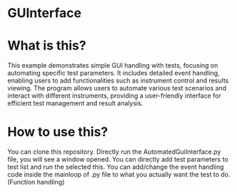 # GUInterface


# What is this?
This example demonstrates simple GUI handling with tests, focusing on automating specific test parameters. 
It includes detailed event handling, enabling users to add functionalities such as instrument control and results viewing. 
The program allows users to automate various test scenarios and interact with different instruments, providing a user-friendly interface for efficient test management and result analysis.


# How to use this?
You can clone this repository. 
Directly run the AutomatedGuiInterface.py file, you will see a window opened. 
You can directly add test parameters to test list and run the selected this. 
You can add/change the event handling code inside the mainloop of .py file to what you actually want the test to do. (Function handling)





